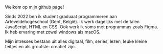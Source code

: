 Welkom op mijn github page!

Sinds 2022 ben ik student graduaat programmeren aan Arteveldehogeschool (Gent, België).
Ik werk dagelijks met de talen JavaScript, HTML en CSS. Ook werk ik soms met programmas zoals Figma.
Ik heb ervaring met zowel windows als macOS.

Mijn intresses bestaan uit alles digitaal, film, series, lezen, leuke kleine feitjes en als grootste: creatief zijn.
